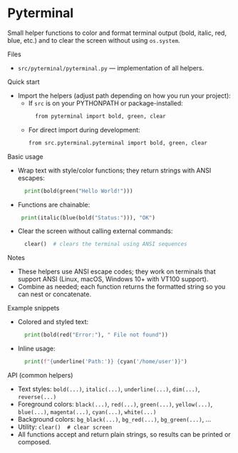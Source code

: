 # Pyterminal

Small helper functions to color and format terminal output (bold, italic, red, blue, etc.) and to clear the screen without using `os.system`.

Files
- `src/pyterminal/pyterminal.py` — implementation of all helpers.

Quick start
- Import the helpers (adjust path depending on how you run your project):
    - If `src` is on your PYTHONPATH or package-installed:
      ```bash
        from pyterminal import bold, green, clear
    - For direct import during development:
        ```bash
      from src.pyterminal.pyterminal import bold, green, clear

Basic usage
- Wrap text with style/color functions; they return strings with ANSI escapes:
  ```python
    print(bold(green("Hello World!")))
- Functions are chainable:
   ```python
    print(italic(blue(bold("Status:"))), "OK")
- Clear the screen without calling external commands:
  ```python
    clear()  # clears the terminal using ANSI sequences

Notes
- These helpers use ANSI escape codes; they work on terminals that support ANSI (Linux, macOS, Windows 10+ with VT100 support).
- Combine as needed; each function returns the formatted string so you can nest or concatenate.

Example snippets
- Colored and styled text:
  ```python
    print(bold(red("Error:"), " File not found"))
- Inline usage:
  ```python
    print(f"{underline('Path:')} {cyan('/home/user')}")

API (common helpers)
- Text styles: `bold(...)`, `italic(...)`, `underline(...)`, `dim(...)`, `reverse(...)`
- Foreground colors: `black(...)`, `red(...)`, `green(...)`, `yellow(...)`, `blue(...)`, `magenta(...)`, `cyan(...)`, `white(...)`
- Background colors: `bg_black(...)`, `bg_red(...)`, `bg_green(...)`, ...
- Utility: `clear()  # clear screen`
- All functions accept and return plain strings, so results can be printed or composed.
